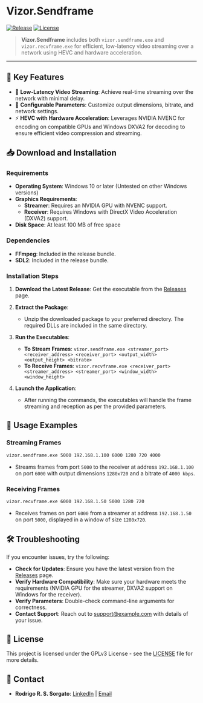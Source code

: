 # Vizor.Sendframe

[![Release](https://img.shields.io/github/v/release/VizorAX/sendframe)](https://github.com/VizorAX/sendframe/releases)
[![License](https://img.shields.io/github/license/VizorAX/sendframe)](LICENSE)

> **Vizor.Sendframe** includes both `vizor.sendframe.exe` and `vizor.recvframe.exe` for efficient, low-latency video streaming over a network using HEVC and hardware acceleration.

---

🌟 **Key Features**
-------------------

- 📡 **Low-Latency Video Streaming**: Achieve real-time streaming over the network with minimal delay.
- 🎯 **Configurable Parameters**: Customize output dimensions, bitrate, and network settings.
- ⚡ **HEVC with Hardware Acceleration**: Leverages NVIDIA NVENC for encoding on compatible GPUs and Windows DXVA2 for decoding to ensure efficient video compression and streaming.

📥 **Download and Installation**
-------------------------------

### **Requirements**

- **Operating System**: Windows 10 or later (Untested on other Windows versions)
- **Graphics Requirements**:
  - **Streamer**: Requires an NVIDIA GPU with NVENC support.
  - **Receiver**: Requires Windows with DirectX Video Acceleration (DXVA2) support.
- **Disk Space**: At least 100 MB of free space

### **Dependencies**

- **FFmpeg**: Included in the release bundle.
- **SDL2**: Included in the release bundle.

### **Installation Steps**

1. **Download the Latest Release**: Get the executable from the [Releases](https://github.com/VizorAX/sendframe/releases) page.
    
2. **Extract the Package**:
    - Unzip the downloaded package to your preferred directory. The required DLLs are included in the same directory.
    
3. **Run the Executables**:
    - **To Stream Frames**: `vizor.sendframe.exe <streamer_port> <receiver_address> <receiver_port> <output_width> <output_height> <bitrate>`
    - **To Receive Frames**: `vizor.recvframe.exe <receiver_port> <streamer_address> <streamer_port> <window_width> <window_height>`

4. **Launch the Application**:
    - After running the commands, the executables will handle the frame streaming and reception as per the provided parameters.

📖 **Usage Examples**
---------------------

### Streaming Frames
```bash
vizor.sendframe.exe 5000 192.168.1.100 6000 1280 720 4000
```
- Streams frames from port `5000` to the receiver at address `192.168.1.100` on port `6000` with output dimensions `1280x720` and a bitrate of `4000 kbps`.

### Receiving Frames
```bash
vizor.recvframe.exe 6000 192.168.1.50 5000 1280 720
```
- Receives frames on port `6000` from a streamer at address `192.168.1.50` on port `5000`, displayed in a window of size `1280x720`.

🛠️ **Troubleshooting**
-----------------------

If you encounter issues, try the following:

- **Check for Updates**: Ensure you have the latest version from the [Releases](https://github.com/VizorAX/sendframe/releases) page.
- **Verify Hardware Compatibility**: Make sure your hardware meets the requirements (NVIDIA GPU for the streamer, DXVA2 support on Windows for the receiver).
- **Verify Parameters**: Double-check command-line arguments for correctness.
- **Contact Support**: Reach out to support@example.com with details of your issue.

📄 **License**
--------------

This project is licensed under the GPLv3 License - see the [LICENSE](LICENSE) file for more details.

📧 **Contact**
--------------

- **Rodrigo R. S. Sorgato**: [LinkedIn](https://www.linkedin.com/in/rrssorgato) | [Email](mailto:sansorich@gmail.com)
